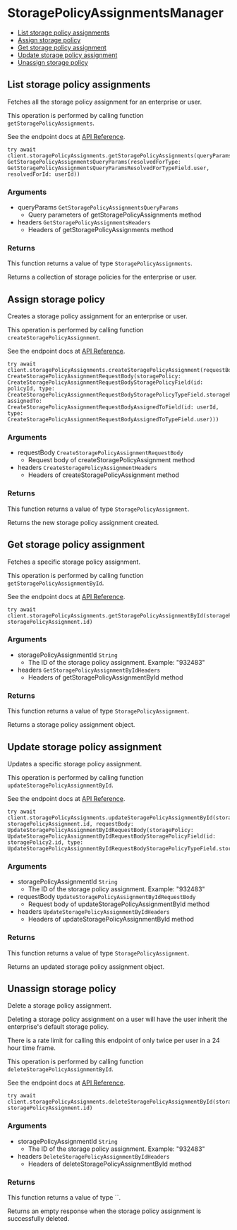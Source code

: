 # StoragePolicyAssignmentsManager


- [List storage policy assignments](#list-storage-policy-assignments)
- [Assign storage policy](#assign-storage-policy)
- [Get storage policy assignment](#get-storage-policy-assignment)
- [Update storage policy assignment](#update-storage-policy-assignment)
- [Unassign storage policy](#unassign-storage-policy)

## List storage policy assignments

Fetches all the storage policy assignment for an enterprise or user.

This operation is performed by calling function `getStoragePolicyAssignments`.

See the endpoint docs at
[API Reference](https://developer.box.com/reference/get-storage-policy-assignments/).

<!-- sample get_storage_policy_assignments -->
```
try await client.storagePolicyAssignments.getStoragePolicyAssignments(queryParams: GetStoragePolicyAssignmentsQueryParams(resolvedForType: GetStoragePolicyAssignmentsQueryParamsResolvedForTypeField.user, resolvedForId: userId))
```

### Arguments

- queryParams `GetStoragePolicyAssignmentsQueryParams`
  - Query parameters of getStoragePolicyAssignments method
- headers `GetStoragePolicyAssignmentsHeaders`
  - Headers of getStoragePolicyAssignments method


### Returns

This function returns a value of type `StoragePolicyAssignments`.

Returns a collection of storage policies for
the enterprise or user.


## Assign storage policy

Creates a storage policy assignment for an enterprise or user.

This operation is performed by calling function `createStoragePolicyAssignment`.

See the endpoint docs at
[API Reference](https://developer.box.com/reference/post-storage-policy-assignments/).

<!-- sample post_storage_policy_assignments -->
```
try await client.storagePolicyAssignments.createStoragePolicyAssignment(requestBody: CreateStoragePolicyAssignmentRequestBody(storagePolicy: CreateStoragePolicyAssignmentRequestBodyStoragePolicyField(id: policyId, type: CreateStoragePolicyAssignmentRequestBodyStoragePolicyTypeField.storagePolicy), assignedTo: CreateStoragePolicyAssignmentRequestBodyAssignedToField(id: userId, type: CreateStoragePolicyAssignmentRequestBodyAssignedToTypeField.user)))
```

### Arguments

- requestBody `CreateStoragePolicyAssignmentRequestBody`
  - Request body of createStoragePolicyAssignment method
- headers `CreateStoragePolicyAssignmentHeaders`
  - Headers of createStoragePolicyAssignment method


### Returns

This function returns a value of type `StoragePolicyAssignment`.

Returns the new storage policy assignment created.


## Get storage policy assignment

Fetches a specific storage policy assignment.

This operation is performed by calling function `getStoragePolicyAssignmentById`.

See the endpoint docs at
[API Reference](https://developer.box.com/reference/get-storage-policy-assignments-id/).

<!-- sample get_storage_policy_assignments_id -->
```
try await client.storagePolicyAssignments.getStoragePolicyAssignmentById(storagePolicyAssignmentId: storagePolicyAssignment.id)
```

### Arguments

- storagePolicyAssignmentId `String`
  - The ID of the storage policy assignment. Example: "932483"
- headers `GetStoragePolicyAssignmentByIdHeaders`
  - Headers of getStoragePolicyAssignmentById method


### Returns

This function returns a value of type `StoragePolicyAssignment`.

Returns a storage policy assignment object.


## Update storage policy assignment

Updates a specific storage policy assignment.

This operation is performed by calling function `updateStoragePolicyAssignmentById`.

See the endpoint docs at
[API Reference](https://developer.box.com/reference/put-storage-policy-assignments-id/).

<!-- sample put_storage_policy_assignments_id -->
```
try await client.storagePolicyAssignments.updateStoragePolicyAssignmentById(storagePolicyAssignmentId: storagePolicyAssignment.id, requestBody: UpdateStoragePolicyAssignmentByIdRequestBody(storagePolicy: UpdateStoragePolicyAssignmentByIdRequestBodyStoragePolicyField(id: storagePolicy2.id, type: UpdateStoragePolicyAssignmentByIdRequestBodyStoragePolicyTypeField.storagePolicy)))
```

### Arguments

- storagePolicyAssignmentId `String`
  - The ID of the storage policy assignment. Example: "932483"
- requestBody `UpdateStoragePolicyAssignmentByIdRequestBody`
  - Request body of updateStoragePolicyAssignmentById method
- headers `UpdateStoragePolicyAssignmentByIdHeaders`
  - Headers of updateStoragePolicyAssignmentById method


### Returns

This function returns a value of type `StoragePolicyAssignment`.

Returns an updated storage policy assignment object.


## Unassign storage policy

Delete a storage policy assignment.

Deleting a storage policy assignment on a user
will have the user inherit the enterprise's default
storage policy.

There is a rate limit for calling this endpoint of only
twice per user in a 24 hour time frame.

This operation is performed by calling function `deleteStoragePolicyAssignmentById`.

See the endpoint docs at
[API Reference](https://developer.box.com/reference/delete-storage-policy-assignments-id/).

<!-- sample delete_storage_policy_assignments_id -->
```
try await client.storagePolicyAssignments.deleteStoragePolicyAssignmentById(storagePolicyAssignmentId: storagePolicyAssignment.id)
```

### Arguments

- storagePolicyAssignmentId `String`
  - The ID of the storage policy assignment. Example: "932483"
- headers `DeleteStoragePolicyAssignmentByIdHeaders`
  - Headers of deleteStoragePolicyAssignmentById method


### Returns

This function returns a value of type ``.

Returns an empty response when the storage policy
assignment is successfully deleted.



